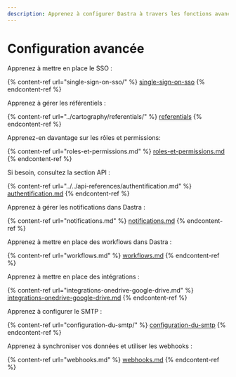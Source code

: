 ```yaml
---
description: Apprenez à configurer Dastra à travers les fonctions avancées.
---
```


# Configuration avancée

Apprenez à mettre en place le SSO :

{% content-ref url="single-sign-on-sso/" %}
[single-sign-on-sso](single-sign-on-sso/)
{% endcontent-ref %}

Apprenez à gérer les référentiels :

{% content-ref url="../cartography/referentials/" %}
[referentials](../cartography/referentials/)
{% endcontent-ref %}

Apprenez-en davantage sur les rôles et permissions:&#x20;

{% content-ref url="roles-et-permissions.md" %}
[roles-et-permissions.md](roles-et-permissions.md)
{% endcontent-ref %}

Si besoin, consultez la section API :

{% content-ref url="../../api-references/authentification.md" %}
[authentification.md](../../api-references/authentification.md)
{% endcontent-ref %}

Apprenez à gérer les notifications dans Dastra :

{% content-ref url="notifications.md" %}
[notifications.md](notifications.md)
{% endcontent-ref %}

Apprenez à mettre en place des workflows dans Dastra :

{% content-ref url="workflows.md" %}
[workflows.md](workflows.md)
{% endcontent-ref %}

Apprenez à mettre en place des intégrations :

{% content-ref url="integrations-onedrive-google-drive.md" %}
[integrations-onedrive-google-drive.md](integrations-onedrive-google-drive.md)
{% endcontent-ref %}

Apprenez à configurer le SMTP :

{% content-ref url="configuration-du-smtp/" %}
[configuration-du-smtp](configuration-du-smtp/)
{% endcontent-ref %}

Apprenez à synchroniser vos données et utiliser les webhooks :

{% content-ref url="webhooks.md" %}
[webhooks.md](webhooks.md)
{% endcontent-ref %}
